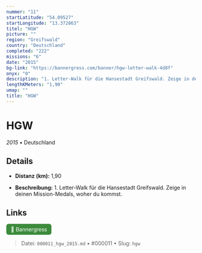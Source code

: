 ```yaml
---
nummer: "11"
startLatitude: "54.09527"
startLongitude: "13.372863"
titel: "HGW"
picture: ""
region: "Greifswald"
country: "Deutschland"
completed: "222"
missions: "6"
date: "2015"
bg-link: "https://bannergress.com/banner/hgw-letter-walk-4d8f"
onyx: "0"
description: "1. Letter-Walk für die Hansestadt Greifswald. Zeige in deinen Mission-Medals, woher du kommst."
lengthKMeters: "1,90"
umap: ""
title: "HGW"
---
```

# HGW

*2015* • Deutschland



## Details
- **Distanz (km):** 1,90



- **Beschreibung:** 1. Letter-Walk für die Hansestadt Greifswald. Zeige in deinen Mission-Medals, woher du kommst.


## Links
<div style="margin-top: 0.5em;">
<a href="https://bannergress.com/banner/hgw-letter-walk-4d8f" target="_blank" style="display:inline-block;margin-right:8px;padding:6px 12px;background-color:#3c8b3c;color:white;text-decoration:none;border-radius:6px;">🔗 Bannergress</a>

</div>


> Datei: `000011_hgw_2015.md` • #000011 • Slug: `hgw`
